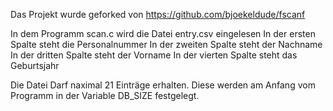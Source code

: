 Das Projekt wurde geforked von https://github.com/bjoekeldude/fscanf

In dem Programm scan.c wird die Datei entry.csv eingelesen
In der ersten Spalte steht die Personalnummer
In der zweiten Spalte steht der Nachname 
In der dritten Spalte steht der Vorname
In der vierten Spalte steht das Geburtsjahr

Die Datei Darf naximal 21 Einträge erhalten.
Diese werden am Anfang vom Programm in der Variable DB_SIZE festgelegt.
